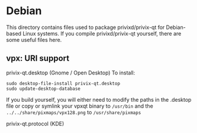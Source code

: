 
Debian
====================
This directory contains files used to package privixd/privix-qt
for Debian-based Linux systems. If you compile privixd/privix-qt yourself, there are some useful files here.

## vpx: URI support ##


privix-qt.desktop  (Gnome / Open Desktop)
To install:

	sudo desktop-file-install privix-qt.desktop
	sudo update-desktop-database

If you build yourself, you will either need to modify the paths in
the .desktop file or copy or symlink your vpxqt binary to `/usr/bin`
and the `../../share/pixmaps/vpx128.png` to `/usr/share/pixmaps`

privix-qt.protocol (KDE)

